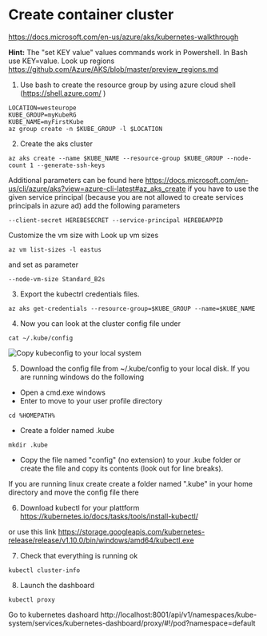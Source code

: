 # Create container cluster
https://docs.microsoft.com/en-us/azure/aks/kubernetes-walkthrough

**Hint:** The "set KEY value" values commands work in Powershell. In Bash use KEY=value.
Look up regions https://github.com/Azure/AKS/blob/master/preview_regions.md

1. Use bash to create the resource group by using azure cloud shell (https://shell.azure.com/ )
```
LOCATION=westeurope
KUBE_GROUP=myKubeRG
KUBE_NAME=myFirstKube
az group create -n $KUBE_GROUP -l $LOCATION
```

2. Create the aks cluster
```
az aks create --name $KUBE_NAME --resource-group $KUBE_GROUP --node-count 1 --generate-ssh-keys
```
Additional parameters can be found here https://docs.microsoft.com/en-us/cli/azure/aks?view=azure-cli-latest#az_aks_create
if you have to use the given service principal (because you are not allowed to create services principals in azure ad) add the following parameters
```
--client-secret HEREBESECRET --service-principal HEREBEAPPID
```
Customize the vm size with
Look up vm sizes 
```
az vm list-sizes -l eastus
```
and set as parameter
```
--node-vm-size Standard_B2s
```
3. Export the kubectrl credentials files. 
```
az aks get-credentials --resource-group=$KUBE_GROUP --name=$KUBE_NAME
```

4. Now you can look at the cluster config file under
```
cat ~/.kube/config
```

![Copy kubeconfig to your local system](images/kubeconfig.png)

5. Download the config file from ~/.kube/config to your local disk.
If you are running windows do the following
- Open a cmd.exe windows
- Enter  to move to your user profile directory
```
cd %HOMEPATH%
```
- Create a folder named .kube 
``` 
mkdir .kube
```
- Copy the file named "config" (no extension) to your .kube folder or create the file and copy its contents (look out for line breaks).

If you are running linux create create a folder named ".kube" in your home directory and move the config file there

6. Download kubectl for your plattform
https://kubernetes.io/docs/tasks/tools/install-kubectl/ 

or use this link
https://storage.googleapis.com/kubernetes-release/release/v1.10.0/bin/windows/amd64/kubectl.exe

7. Check that everything is running ok
```
kubectl cluster-info
```
8. Launch the dashboard
```
kubectl proxy
```

Go to kubernetes dashoard
http://localhost:8001/api/v1/namespaces/kube-system/services/kubernetes-dashboard/proxy/#!/pod?namespace=default 
